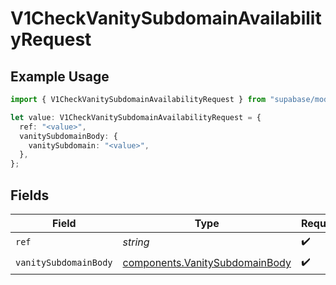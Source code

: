 # V1CheckVanitySubdomainAvailabilityRequest

## Example Usage

```typescript
import { V1CheckVanitySubdomainAvailabilityRequest } from "supabase/models/operations";

let value: V1CheckVanitySubdomainAvailabilityRequest = {
  ref: "<value>",
  vanitySubdomainBody: {
    vanitySubdomain: "<value>",
  },
};
```

## Fields

| Field                                                                            | Type                                                                             | Required                                                                         | Description                                                                      |
| -------------------------------------------------------------------------------- | -------------------------------------------------------------------------------- | -------------------------------------------------------------------------------- | -------------------------------------------------------------------------------- |
| `ref`                                                                            | *string*                                                                         | :heavy_check_mark:                                                               | Project ref                                                                      |
| `vanitySubdomainBody`                                                            | [components.VanitySubdomainBody](../../models/components/vanitysubdomainbody.md) | :heavy_check_mark:                                                               | N/A                                                                              |